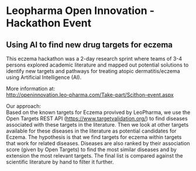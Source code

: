 # Leopharma Open Innovation - Hackathon Event
## Using AI to find new drug targets for eczema

This eczema hackathon was a 2-day research sprint where teams of 3-4 persons explored academic literature and mapped out potential solutions to identify new targets and pathways for treating atopic dermatitis/eczema using Artificial Intelligence (AI).

More information at:<br>
http://openinnovation.leo-pharma.com/Take-part/Scithon-event.aspx

Our approach:<br>
Based on the known targets for Eczema provived by LeoPharma, we use the Open Targets REST API (https://www.targetvalidation.org/) to find diseases associated with these targets in the literature. Then we look at other targets available for these diseases in the literature as potential candidates for Eczema. The hypothesis is that we find targets for eczema within targets that work for related diseases. Diseases are also ranked by their association score (given by Open Targets) to find the most similar diseases and by extension the most relevant targets. The final list is compared against the scientific literature by hand to filter it further.

